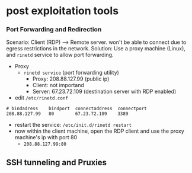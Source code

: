 # post exploitation tools
### Port Forwarding and Redirection
Scenario: Client (RDP) --> Remote server. won't be able to connect due to egress restrictions in the network.
Solution: Use a proxy machine (Linux), and `rinetd` service to allow port forwarding.
- Proxy
  - `rinetd service` (port forwarding utility)
    - Proxy: 208.88.127.99 (public ip)
    - Client: not importand
    - Server: 67.23.72.109 (destination server with RDP enabled)
- edit `/etc/rinetd.conf`
```
# bindadress    bindport  connectaddress  connectport
208.88.127.99   80        67.23.72.109    3389
```
- restart the service: `/etc/init.d/rinetd restart`
- now within the client machine, open the RDP client and use the proxy machine's ip with port 80
  - `208.88.127.99:80`

## SSH tunneling and Pruxies
